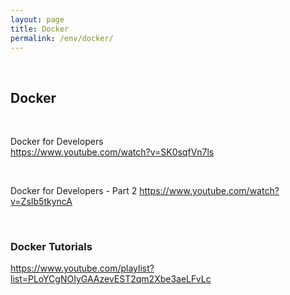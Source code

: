 ```yaml
---
layout: page
title: Docker
permalink: /env/docker/
---
```


<br/>

## Docker

<br/>

Docker for Developers  
https://www.youtube.com/watch?v=SK0sqfVn7ls

<br/>

Docker for Developers - Part 2
https://www.youtube.com/watch?v=ZsIb5tkyncA

<br/>

### Docker Tutorials
https://www.youtube.com/playlist?list=PLoYCgNOIyGAAzevEST2qm2Xbe3aeLFvLc
